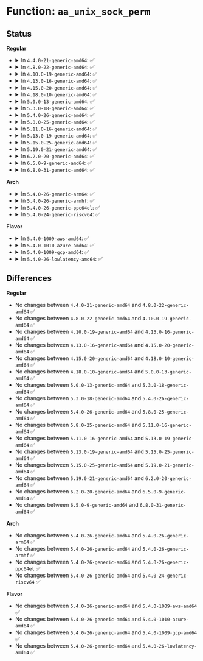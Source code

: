 # Function: <code>aa_unix_sock_perm</code>

## Status
<b>Regular</b>
<ul>
<li>
<details>
<summary>In <code>4.4.0-21-generic-amd64</code>: ✅</summary>

```c
int aa_unix_sock_perm(const char * op, u32 request, struct socket * sock)
```

```json
{
  "name": "aa_unix_sock_perm",
  "collision_type": "Unique Global",
  "inline_type": "No",
  "funcs": [
    {
      "addr": 18446744071582591520,
      "name": "aa_unix_sock_perm",
      "external": true,
      "loc": "security/apparmor/af_unix.c:286",
      "file": "security/apparmor/af_unix.c",
      "inline": "seen, unknown",
      "caller_inline": [],
      "caller_func": [
        "security/apparmor/net.c:aa_sock_perm"
      ]
    }
  ],
  "symbols": [
    {
      "addr": 18446744071582591520,
      "name": "aa_unix_sock_perm",
      "section": ".text",
      "bind": "STB_GLOBAL",
      "size": 451
    }
  ]
}
```
</details>
</li>
<li>
<details>
<summary>In <code>4.8.0-22-generic-amd64</code>: ✅</summary>

```c
int aa_unix_sock_perm(const char * op, u32 request, struct socket * sock)
```

```json
{
  "name": "aa_unix_sock_perm",
  "collision_type": "Unique Global",
  "inline_type": "No",
  "funcs": [
    {
      "addr": 18446744071582834720,
      "name": "aa_unix_sock_perm",
      "external": true,
      "loc": "security/apparmor/af_unix.c:286",
      "file": "security/apparmor/af_unix.c",
      "inline": "seen, unknown",
      "caller_inline": [],
      "caller_func": [
        "security/apparmor/net.c:aa_sock_perm"
      ]
    }
  ],
  "symbols": [
    {
      "addr": 18446744071582834720,
      "name": "aa_unix_sock_perm",
      "section": ".text",
      "bind": "STB_GLOBAL",
      "size": 548
    }
  ]
}
```
</details>
</li>
<li>
<details>
<summary>In <code>4.10.0-19-generic-amd64</code>: ✅</summary>

```c
int aa_unix_sock_perm(const char * op, u32 request, struct socket * sock)
```

```json
{
  "name": "aa_unix_sock_perm",
  "collision_type": "Unique Global",
  "inline_type": "No",
  "funcs": [
    {
      "addr": 18446744071582930592,
      "name": "aa_unix_sock_perm",
      "external": true,
      "loc": "security/apparmor/af_unix.c:286",
      "file": "security/apparmor/af_unix.c",
      "inline": "seen, unknown",
      "caller_inline": [],
      "caller_func": [
        "security/apparmor/net.c:aa_sock_perm"
      ]
    }
  ],
  "symbols": [
    {
      "addr": 18446744071582930592,
      "name": "aa_unix_sock_perm",
      "section": ".text",
      "bind": "STB_GLOBAL",
      "size": 548
    }
  ]
}
```
</details>
</li>
<li>
<details>
<summary>In <code>4.13.0-16-generic-amd64</code>: ✅</summary>

```c
int aa_unix_sock_perm(const char * op, u32 request, struct socket * sock)
```

```json
{
  "name": "aa_unix_sock_perm",
  "collision_type": "Unique Global",
  "inline_type": "No",
  "funcs": [
    {
      "addr": 18446744071582986432,
      "name": "aa_unix_sock_perm",
      "external": true,
      "loc": "security/apparmor/af_unix.c:287",
      "file": "security/apparmor/af_unix.c",
      "inline": "seen, unknown",
      "caller_inline": [],
      "caller_func": [
        "security/apparmor/net.c:aa_sock_perm"
      ]
    }
  ],
  "symbols": [
    {
      "addr": 18446744071582986432,
      "name": "aa_unix_sock_perm",
      "section": ".text",
      "bind": "STB_GLOBAL",
      "size": 289
    }
  ]
}
```
</details>
</li>
<li>
<details>
<summary>In <code>4.15.0-20-generic-amd64</code>: ✅</summary>

```c
int aa_unix_sock_perm(const char * op, u32 request, struct socket * sock)
```

```json
{
  "name": "aa_unix_sock_perm",
  "collision_type": "Unique Global",
  "inline_type": "No",
  "funcs": [
    {
      "addr": 18446744071583150400,
      "name": "aa_unix_sock_perm",
      "external": true,
      "loc": "security/apparmor/af_unix.c:287",
      "file": "security/apparmor/af_unix.c",
      "inline": "seen, unknown",
      "caller_inline": [],
      "caller_func": [
        "security/apparmor/net.c:aa_sock_perm"
      ]
    }
  ],
  "symbols": [
    {
      "addr": 18446744071583150400,
      "name": "aa_unix_sock_perm",
      "section": ".text",
      "bind": "STB_GLOBAL",
      "size": 396
    }
  ]
}
```
</details>
</li>
<li>
<details>
<summary>In <code>4.18.0-10-generic-amd64</code>: ✅</summary>

```c
int aa_unix_sock_perm(const char * op, u32 request, struct socket * sock)
```

```json
{
  "name": "aa_unix_sock_perm",
  "collision_type": "Unique Global",
  "inline_type": "No",
  "funcs": [
    {
      "addr": 18446744071583354944,
      "name": "aa_unix_sock_perm",
      "external": true,
      "loc": "security/apparmor/af_unix.c:288",
      "file": "security/apparmor/af_unix.c",
      "inline": "seen, unknown",
      "caller_inline": [],
      "caller_func": [
        "security/apparmor/lsm.c:aa_sock_perm"
      ]
    }
  ],
  "symbols": [
    {
      "addr": 18446744071583354944,
      "name": "aa_unix_sock_perm",
      "section": ".text",
      "bind": "STB_GLOBAL",
      "size": 390
    }
  ]
}
```
</details>
</li>
<li>
<details>
<summary>In <code>5.0.0-13-generic-amd64</code>: ✅</summary>

```c
int aa_unix_sock_perm(const char * op, u32 request, struct socket * sock)
```

```json
{
  "name": "aa_unix_sock_perm",
  "collision_type": "Unique Global",
  "inline_type": "No",
  "funcs": [
    {
      "addr": 18446744071583473568,
      "name": "aa_unix_sock_perm",
      "external": true,
      "loc": "security/apparmor/af_unix.c:288",
      "file": "security/apparmor/af_unix.c",
      "inline": "seen, unknown",
      "caller_inline": [],
      "caller_func": [
        "security/apparmor/lsm.c:aa_sock_perm"
      ]
    }
  ],
  "symbols": [
    {
      "addr": 18446744071583473568,
      "name": "aa_unix_sock_perm",
      "section": ".text",
      "bind": "STB_GLOBAL",
      "size": 381
    }
  ]
}
```
</details>
</li>
<li>
<details>
<summary>In <code>5.3.0-18-generic-amd64</code>: ✅</summary>

```c
int aa_unix_sock_perm(const char * op, u32 request, struct socket * sock)
```

```json
{
  "name": "aa_unix_sock_perm",
  "collision_type": "Unique Global",
  "inline_type": "No",
  "funcs": [
    {
      "addr": 18446744071583657984,
      "name": "aa_unix_sock_perm",
      "external": true,
      "loc": "security/apparmor/af_unix.c:288",
      "file": "security/apparmor/af_unix.c",
      "inline": "seen, unknown",
      "caller_inline": [],
      "caller_func": [
        "security/apparmor/lsm.c:aa_sock_perm"
      ]
    }
  ],
  "symbols": [
    {
      "addr": 18446744071583657984,
      "name": "aa_unix_sock_perm",
      "section": ".text",
      "bind": "STB_GLOBAL",
      "size": 363
    }
  ]
}
```
</details>
</li>
<li>
<details>
<summary>In <code>5.4.0-26-generic-amd64</code>: ✅</summary>

```c
int aa_unix_sock_perm(const char * op, u32 request, struct socket * sock)
```

```json
{
  "name": "aa_unix_sock_perm",
  "collision_type": "Unique Global",
  "inline_type": "No",
  "funcs": [
    {
      "addr": 18446744071583764272,
      "name": "aa_unix_sock_perm",
      "external": true,
      "loc": "security/apparmor/af_unix.c:288",
      "file": "security/apparmor/af_unix.c",
      "inline": "seen, unknown",
      "caller_inline": [],
      "caller_func": [
        "security/apparmor/lsm.c:aa_sock_perm"
      ]
    }
  ],
  "symbols": [
    {
      "addr": 18446744071583764272,
      "name": "aa_unix_sock_perm",
      "section": ".text",
      "bind": "STB_GLOBAL",
      "size": 363
    }
  ]
}
```
</details>
</li>
<li>
<details>
<summary>In <code>5.8.0-25-generic-amd64</code>: ✅</summary>

```c
int aa_unix_sock_perm(const char * op, u32 request, struct socket * sock)
```

```json
{
  "name": "aa_unix_sock_perm",
  "collision_type": "Unique Global",
  "inline_type": "No",
  "funcs": [
    {
      "addr": 18446744071584156544,
      "name": "aa_unix_sock_perm",
      "external": true,
      "loc": "security/apparmor/af_unix.c:288",
      "file": "security/apparmor/af_unix.c",
      "inline": "seen, unknown",
      "caller_inline": [],
      "caller_func": [
        "security/apparmor/lsm.c:apparmor_socket_shutdown",
        "security/apparmor/lsm.c:apparmor_socket_getpeername",
        "security/apparmor/lsm.c:apparmor_socket_getsockname"
      ]
    }
  ],
  "symbols": [
    {
      "addr": 18446744071584156544,
      "name": "aa_unix_sock_perm",
      "section": ".text",
      "bind": "STB_GLOBAL",
      "size": 274
    }
  ]
}
```
</details>
</li>
<li>
<details>
<summary>In <code>5.11.0-16-generic-amd64</code>: ✅</summary>

```c
int aa_unix_sock_perm(const char * op, u32 request, struct socket * sock)
```

```json
{
  "name": "aa_unix_sock_perm",
  "collision_type": "Unique Global",
  "inline_type": "No",
  "funcs": [
    {
      "addr": 18446744071584274896,
      "name": "aa_unix_sock_perm",
      "external": true,
      "loc": "security/apparmor/af_unix.c:288",
      "file": "security/apparmor/af_unix.c",
      "inline": "seen, unknown",
      "caller_inline": [],
      "caller_func": [
        "security/apparmor/lsm.c:apparmor_socket_shutdown",
        "security/apparmor/lsm.c:apparmor_socket_getpeername",
        "security/apparmor/lsm.c:apparmor_socket_getsockname"
      ]
    }
  ],
  "symbols": [
    {
      "addr": 18446744071584274896,
      "name": "aa_unix_sock_perm",
      "section": ".text",
      "bind": "STB_GLOBAL",
      "size": 274
    }
  ]
}
```
</details>
</li>
<li>
<details>
<summary>In <code>5.13.0-19-generic-amd64</code>: ✅</summary>

```c
int aa_unix_sock_perm(const char * op, u32 request, struct socket * sock)
```

```json
{
  "name": "aa_unix_sock_perm",
  "collision_type": "Unique Global",
  "inline_type": "No",
  "funcs": [
    {
      "addr": 18446744071584300288,
      "name": "aa_unix_sock_perm",
      "external": true,
      "loc": "security/apparmor/af_unix.c:288",
      "file": "security/apparmor/af_unix.c",
      "inline": "seen, unknown",
      "caller_inline": [],
      "caller_func": [
        "security/apparmor/lsm.c:apparmor_socket_shutdown",
        "security/apparmor/lsm.c:apparmor_socket_getpeername",
        "security/apparmor/lsm.c:apparmor_socket_getsockname"
      ]
    }
  ],
  "symbols": [
    {
      "addr": 18446744071584300288,
      "name": "aa_unix_sock_perm",
      "section": ".text",
      "bind": "STB_GLOBAL",
      "size": 274
    }
  ]
}
```
</details>
</li>
<li>
<details>
<summary>In <code>5.15.0-25-generic-amd64</code>: ✅</summary>

```c
int aa_unix_sock_perm(const char * op, u32 request, struct socket * sock)
```

```json
{
  "name": "aa_unix_sock_perm",
  "collision_type": "Unique Global",
  "inline_type": "No",
  "funcs": [
    {
      "addr": 18446744071584686720,
      "name": "aa_unix_sock_perm",
      "external": true,
      "loc": "security/apparmor/af_unix.c:288",
      "file": "security/apparmor/af_unix.c",
      "inline": "seen, unknown",
      "caller_inline": [],
      "caller_func": [
        "security/apparmor/lsm.c:apparmor_socket_shutdown",
        "security/apparmor/lsm.c:apparmor_socket_getpeername",
        "security/apparmor/lsm.c:apparmor_socket_getsockname"
      ]
    }
  ],
  "symbols": [
    {
      "addr": 18446744071584686720,
      "name": "aa_unix_sock_perm",
      "section": ".text",
      "bind": "STB_GLOBAL",
      "size": 274
    }
  ]
}
```
</details>
</li>
<li>
<details>
<summary>In <code>5.19.0-21-generic-amd64</code>: ✅</summary>

```c
int aa_unix_sock_perm(const char * op, u32 request, struct socket * sock)
```

```json
{
  "name": "aa_unix_sock_perm",
  "collision_type": "Unique Global",
  "inline_type": "No",
  "funcs": [
    {
      "addr": 18446744071585349664,
      "name": "aa_unix_sock_perm",
      "external": true,
      "loc": "security/apparmor/af_unix.c:303",
      "file": "security/apparmor/af_unix.c",
      "inline": "seen, unknown",
      "caller_inline": [],
      "caller_func": [
        "security/apparmor/lsm.c:apparmor_socket_shutdown",
        "security/apparmor/lsm.c:apparmor_socket_getpeername",
        "security/apparmor/lsm.c:apparmor_socket_getsockname"
      ]
    }
  ],
  "symbols": [
    {
      "addr": 18446744071585349664,
      "name": "aa_unix_sock_perm",
      "section": ".text",
      "bind": "STB_GLOBAL",
      "size": 299
    }
  ]
}
```
</details>
</li>
<li>
<details>
<summary>In <code>6.2.0-20-generic-amd64</code>: ✅</summary>

```c
int aa_unix_sock_perm(const char * op, u32 request, struct socket * sock)
```

```json
{
  "name": "aa_unix_sock_perm",
  "collision_type": "Unique Global",
  "inline_type": "No",
  "funcs": [
    {
      "addr": 18446744071586090688,
      "name": "aa_unix_sock_perm",
      "external": true,
      "loc": "security/apparmor/af_unix.c:320",
      "file": "security/apparmor/af_unix.c",
      "inline": "seen, unknown",
      "caller_inline": [],
      "caller_func": [
        "security/apparmor/lsm.c:apparmor_socket_shutdown",
        "security/apparmor/lsm.c:apparmor_socket_getpeername",
        "security/apparmor/lsm.c:apparmor_socket_getsockname"
      ]
    }
  ],
  "symbols": [
    {
      "addr": 18446744071586090688,
      "name": "aa_unix_sock_perm",
      "section": ".text",
      "bind": "STB_GLOBAL",
      "size": 332
    }
  ]
}
```
</details>
</li>
<li>
<details>
<summary>In <code>6.5.0-9-generic-amd64</code>: ✅</summary>

```c
int aa_unix_sock_perm(const char * op, u32 request, struct socket * sock)
```

```json
{
  "name": "aa_unix_sock_perm",
  "collision_type": "Unique Global",
  "inline_type": "No",
  "funcs": [
    {
      "addr": 18446744071586326144,
      "name": "aa_unix_sock_perm",
      "external": true,
      "loc": "security/apparmor/af_unix.c:320",
      "file": "security/apparmor/af_unix.c",
      "inline": "seen, unknown",
      "caller_inline": [],
      "caller_func": [
        "security/apparmor/lsm.c:apparmor_socket_shutdown",
        "security/apparmor/lsm.c:apparmor_socket_getpeername",
        "security/apparmor/lsm.c:apparmor_socket_getsockname"
      ]
    }
  ],
  "symbols": [
    {
      "addr": 18446744071586326144,
      "name": "aa_unix_sock_perm",
      "section": ".text",
      "bind": "STB_GLOBAL",
      "size": 337
    }
  ]
}
```
</details>
</li>
<li>
<details>
<summary>In <code>6.8.0-31-generic-amd64</code>: ✅</summary>

```c
int aa_unix_sock_perm(const char * op, u32 request, struct socket * sock)
```

```json
{
  "name": "aa_unix_sock_perm",
  "collision_type": "Unique Global",
  "inline_type": "No",
  "funcs": [
    {
      "addr": 18446744071586582944,
      "name": "aa_unix_sock_perm",
      "external": true,
      "loc": "security/apparmor/af_unix.c:320",
      "file": "security/apparmor/af_unix.c",
      "inline": "seen, unknown",
      "caller_inline": [],
      "caller_func": [
        "security/apparmor/lsm.c:apparmor_socket_shutdown",
        "security/apparmor/lsm.c:apparmor_socket_getpeername",
        "security/apparmor/lsm.c:apparmor_socket_getsockname"
      ]
    }
  ],
  "symbols": [
    {
      "addr": 18446744071586582944,
      "name": "aa_unix_sock_perm",
      "section": ".text",
      "bind": "STB_GLOBAL",
      "size": 282
    }
  ]
}
```
</details>
</li>
</ul>
<b>Arch</b>
<ul>
<li>
<details>
<summary>In <code>5.4.0-26-generic-arm64</code>: ✅</summary>

```c
int aa_unix_sock_perm(const char * op, u32 request, struct socket * sock)
```

```json
{
  "name": "aa_unix_sock_perm",
  "collision_type": "Unique Global",
  "inline_type": "No",
  "funcs": [
    {
      "addr": 18446603336495564656,
      "name": "aa_unix_sock_perm",
      "external": true,
      "loc": "security/apparmor/af_unix.c:288",
      "file": "security/apparmor/af_unix.c",
      "inline": "seen, unknown",
      "caller_inline": [],
      "caller_func": [
        "security/apparmor/lsm.c:aa_sock_perm"
      ]
    }
  ],
  "symbols": [
    {
      "addr": 18446603336495564656,
      "name": "aa_unix_sock_perm",
      "section": ".text",
      "bind": "STB_GLOBAL",
      "size": 376
    }
  ]
}
```
</details>
</li>
<li>
<details>
<summary>In <code>5.4.0-26-generic-armhf</code>: ✅</summary>

```c
int aa_unix_sock_perm(const char * op, u32 request, struct socket * sock)
```

```json
{
  "name": "aa_unix_sock_perm",
  "collision_type": "Unique Global",
  "inline_type": "No",
  "funcs": [
    {
      "addr": 3228928048,
      "name": "aa_unix_sock_perm",
      "external": true,
      "loc": "security/apparmor/af_unix.c:288",
      "file": "security/apparmor/af_unix.c",
      "inline": "seen, unknown",
      "caller_inline": [],
      "caller_func": [
        "security/apparmor/lsm.c:aa_sock_perm"
      ]
    }
  ],
  "symbols": [
    {
      "addr": 3228928048,
      "name": "aa_unix_sock_perm",
      "section": ".text",
      "bind": "STB_GLOBAL",
      "size": 380
    }
  ]
}
```
</details>
</li>
<li>
<details>
<summary>In <code>5.4.0-26-generic-ppc64el</code>: ✅</summary>

```c
int aa_unix_sock_perm(const char * op, u32 request, struct socket * sock)
```

```json
{
  "name": "aa_unix_sock_perm",
  "collision_type": "Unique Global",
  "inline_type": "No",
  "funcs": [
    {
      "addr": 13835058055289656880,
      "name": "aa_unix_sock_perm",
      "external": true,
      "loc": "security/apparmor/af_unix.c:288",
      "file": "security/apparmor/af_unix.c",
      "inline": "seen, unknown",
      "caller_inline": [],
      "caller_func": [
        "security/apparmor/lsm.c:aa_sock_perm"
      ]
    }
  ],
  "symbols": [
    {
      "addr": 13835058055289656880,
      "name": "aa_unix_sock_perm",
      "section": ".text",
      "bind": "STB_GLOBAL",
      "size": 564
    }
  ]
}
```
</details>
</li>
<li>
<details>
<summary>In <code>5.4.0-24-generic-riscv64</code>: ✅</summary>

```c
int aa_unix_sock_perm(const char * op, u32 request, struct socket * sock)
```

```json
{
  "name": "aa_unix_sock_perm",
  "collision_type": "Unique Global",
  "inline_type": "No",
  "funcs": [
    {
      "addr": 18446743936274734700,
      "name": "aa_unix_sock_perm",
      "external": true,
      "loc": "security/apparmor/af_unix.c:288",
      "file": "security/apparmor/af_unix.c",
      "inline": "seen, unknown",
      "caller_inline": [],
      "caller_func": [
        "security/apparmor/lsm.c:aa_sock_perm"
      ]
    }
  ],
  "symbols": [
    {
      "addr": 18446743936274734700,
      "name": "aa_unix_sock_perm",
      "section": ".text",
      "bind": "STB_GLOBAL",
      "size": 278
    }
  ]
}
```
</details>
</li>
</ul>
<b>Flavor</b>
<ul>
<li>
<details>
<summary>In <code>5.4.0-1009-aws-amd64</code>: ✅</summary>

```c
int aa_unix_sock_perm(const char * op, u32 request, struct socket * sock)
```

```json
{
  "name": "aa_unix_sock_perm",
  "collision_type": "Unique Global",
  "inline_type": "No",
  "funcs": [
    {
      "addr": 18446744071583733008,
      "name": "aa_unix_sock_perm",
      "external": true,
      "loc": "security/apparmor/af_unix.c:288",
      "file": "security/apparmor/af_unix.c",
      "inline": "seen, unknown",
      "caller_inline": [],
      "caller_func": [
        "security/apparmor/lsm.c:aa_sock_perm"
      ]
    }
  ],
  "symbols": [
    {
      "addr": 18446744071583733008,
      "name": "aa_unix_sock_perm",
      "section": ".text",
      "bind": "STB_GLOBAL",
      "size": 363
    }
  ]
}
```
</details>
</li>
<li>
<details>
<summary>In <code>5.4.0-1010-azure-amd64</code>: ✅</summary>

```c
int aa_unix_sock_perm(const char * op, u32 request, struct socket * sock)
```

```json
{
  "name": "aa_unix_sock_perm",
  "collision_type": "Unique Global",
  "inline_type": "No",
  "funcs": [
    {
      "addr": 18446744071583670064,
      "name": "aa_unix_sock_perm",
      "external": true,
      "loc": "security/apparmor/af_unix.c:288",
      "file": "security/apparmor/af_unix.c",
      "inline": "seen, unknown",
      "caller_inline": [],
      "caller_func": [
        "security/apparmor/lsm.c:aa_sock_perm"
      ]
    }
  ],
  "symbols": [
    {
      "addr": 18446744071583670064,
      "name": "aa_unix_sock_perm",
      "section": ".text",
      "bind": "STB_GLOBAL",
      "size": 363
    }
  ]
}
```
</details>
</li>
<li>
<details>
<summary>In <code>5.4.0-1009-gcp-amd64</code>: ✅</summary>

```c
int aa_unix_sock_perm(const char * op, u32 request, struct socket * sock)
```

```json
{
  "name": "aa_unix_sock_perm",
  "collision_type": "Unique Global",
  "inline_type": "No",
  "funcs": [
    {
      "addr": 18446744071583716784,
      "name": "aa_unix_sock_perm",
      "external": true,
      "loc": "security/apparmor/af_unix.c:288",
      "file": "security/apparmor/af_unix.c",
      "inline": "seen, unknown",
      "caller_inline": [],
      "caller_func": [
        "security/apparmor/lsm.c:aa_sock_perm"
      ]
    }
  ],
  "symbols": [
    {
      "addr": 18446744071583716784,
      "name": "aa_unix_sock_perm",
      "section": ".text",
      "bind": "STB_GLOBAL",
      "size": 363
    }
  ]
}
```
</details>
</li>
<li>
<details>
<summary>In <code>5.4.0-26-lowlatency-amd64</code>: ✅</summary>

```c
int aa_unix_sock_perm(const char * op, u32 request, struct socket * sock)
```

```json
{
  "name": "aa_unix_sock_perm",
  "collision_type": "Unique Global",
  "inline_type": "No",
  "funcs": [
    {
      "addr": 18446744071583817280,
      "name": "aa_unix_sock_perm",
      "external": true,
      "loc": "security/apparmor/af_unix.c:288",
      "file": "security/apparmor/af_unix.c",
      "inline": "seen, unknown",
      "caller_inline": [],
      "caller_func": [
        "security/apparmor/lsm.c:aa_sock_perm"
      ]
    }
  ],
  "symbols": [
    {
      "addr": 18446744071583817280,
      "name": "aa_unix_sock_perm",
      "section": ".text",
      "bind": "STB_GLOBAL",
      "size": 366
    }
  ]
}
```
</details>
</li>
</ul>

## Differences
<b>Regular</b>
<ul>
<li>
No changes between <code>4.4.0-21-generic-amd64</code> and <code>4.8.0-22-generic-amd64</code> ✅
</li>
<li>
No changes between <code>4.8.0-22-generic-amd64</code> and <code>4.10.0-19-generic-amd64</code> ✅
</li>
<li>
No changes between <code>4.10.0-19-generic-amd64</code> and <code>4.13.0-16-generic-amd64</code> ✅
</li>
<li>
No changes between <code>4.13.0-16-generic-amd64</code> and <code>4.15.0-20-generic-amd64</code> ✅
</li>
<li>
No changes between <code>4.15.0-20-generic-amd64</code> and <code>4.18.0-10-generic-amd64</code> ✅
</li>
<li>
No changes between <code>4.18.0-10-generic-amd64</code> and <code>5.0.0-13-generic-amd64</code> ✅
</li>
<li>
No changes between <code>5.0.0-13-generic-amd64</code> and <code>5.3.0-18-generic-amd64</code> ✅
</li>
<li>
No changes between <code>5.3.0-18-generic-amd64</code> and <code>5.4.0-26-generic-amd64</code> ✅
</li>
<li>
No changes between <code>5.4.0-26-generic-amd64</code> and <code>5.8.0-25-generic-amd64</code> ✅
</li>
<li>
No changes between <code>5.8.0-25-generic-amd64</code> and <code>5.11.0-16-generic-amd64</code> ✅
</li>
<li>
No changes between <code>5.11.0-16-generic-amd64</code> and <code>5.13.0-19-generic-amd64</code> ✅
</li>
<li>
No changes between <code>5.13.0-19-generic-amd64</code> and <code>5.15.0-25-generic-amd64</code> ✅
</li>
<li>
No changes between <code>5.15.0-25-generic-amd64</code> and <code>5.19.0-21-generic-amd64</code> ✅
</li>
<li>
No changes between <code>5.19.0-21-generic-amd64</code> and <code>6.2.0-20-generic-amd64</code> ✅
</li>
<li>
No changes between <code>6.2.0-20-generic-amd64</code> and <code>6.5.0-9-generic-amd64</code> ✅
</li>
<li>
No changes between <code>6.5.0-9-generic-amd64</code> and <code>6.8.0-31-generic-amd64</code> ✅
</li>
</ul>
<b>Arch</b>
<ul>
<li>
No changes between <code>5.4.0-26-generic-amd64</code> and <code>5.4.0-26-generic-arm64</code> ✅
</li>
<li>
No changes between <code>5.4.0-26-generic-amd64</code> and <code>5.4.0-26-generic-armhf</code> ✅
</li>
<li>
No changes between <code>5.4.0-26-generic-amd64</code> and <code>5.4.0-26-generic-ppc64el</code> ✅
</li>
<li>
No changes between <code>5.4.0-26-generic-amd64</code> and <code>5.4.0-24-generic-riscv64</code> ✅
</li>
</ul>
<b>Flavor</b>
<ul>
<li>
No changes between <code>5.4.0-26-generic-amd64</code> and <code>5.4.0-1009-aws-amd64</code> ✅
</li>
<li>
No changes between <code>5.4.0-26-generic-amd64</code> and <code>5.4.0-1010-azure-amd64</code> ✅
</li>
<li>
No changes between <code>5.4.0-26-generic-amd64</code> and <code>5.4.0-1009-gcp-amd64</code> ✅
</li>
<li>
No changes between <code>5.4.0-26-generic-amd64</code> and <code>5.4.0-26-lowlatency-amd64</code> ✅
</li>
</ul>
